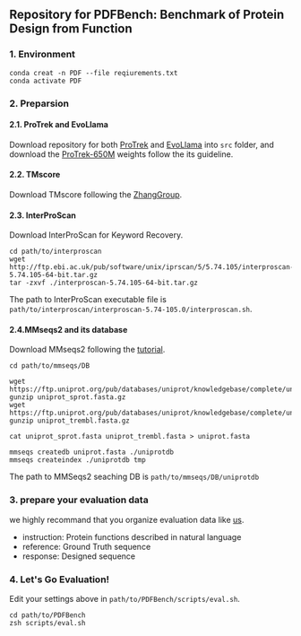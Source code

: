 ## Repository for PDFBench: Benchmark of Protein Design from Function
### 1. Environment
```shell
conda creat -n PDF --file reqiurements.txt
conda activate PDF
```
### 2. Preparsion
#### 2.1. ProTrek and EvoLlama
Download repository for both [ProTrek](https://github.com/westlake-repl/ProTrek) and [EvoLlama](https://github.com/sornkL/EvoLlama) into `src` folder, and download the [ProTrek-650M](https://huggingface.co/westlake-repl/ProTrek_650M_UniRef50) weights follow the its guideline.
#### 2.2. TMscore
Download TMscore following the [ZhangGroup](https://zhanggroup.org/TM-score/).
#### 2.3. InterProScan
Download InterProScan for Keyword Recovery.
```shell
cd path/to/interproscan
wget http://ftp.ebi.ac.uk/pub/software/unix/iprscan/5/5.74.105/interproscan-5.74.105-64-bit.tar.gz
tar -zxvf ./interproscan-5.74.105-64-bit.tar.gz
```
The path to InterProScan executable file is `path/to/interproscan/interproscan-5.74-105.0/interproscan.sh`. 

#### 2.4.MMseqs2 and its database
Download MMseqs2 following the [tutorial](https://github.com/soedinglab/MMseqs2).
```shell
cd path/to/mmseqs/DB

wget https://ftp.uniprot.org/pub/databases/uniprot/knowledgebase/complete/uniprot_sprot.fasta.gz
gunzip uniprot_sprot.fasta.gz
wget https://ftp.uniprot.org/pub/databases/uniprot/knowledgebase/complete/uniprot_trembl.fasta.gz
gunzip uniprot_trembl.fasta.gz

cat uniprot_sprot.fasta uniprot_trembl.fasta > uniprot.fasta

mmseqs createdb uniprot.fasta ./uniprotdb
mmseqs createindex ./uniprotdb tmp
```
The path to MMSeqs2 seaching DB is `path/to/mmseqs/DB/uniprotdb`

### 3. prepare your evaluation data
we highly recommand that you organize evaluation data like [us](./example/data/example_data.json).
- instruction: Protein functions described in natural language
- reference: Ground Truth sequence
- response: Designed sequence
### 4. Let's Go Evaluation!
Edit your settings above in `path/to/PDFBench/scripts/eval.sh`.
```shell
cd path/to/PDFBench
zsh scripts/eval.sh
```